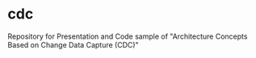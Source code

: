 # cdc
Repository for Presentation and Code sample of "Architecture Concepts Based on Change Data Capture (CDC)"
